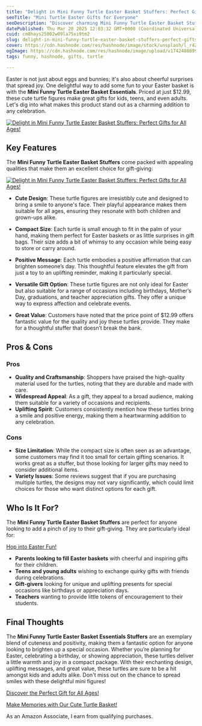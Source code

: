 ```yaml
---
title: "Delight in Mini Funny Turtle Easter Basket Stuffers: Perfect Gifts for All Ages!"
seoTitle: "Mini Turtle Easter Gifts for Everyone"
seoDescription: "Discover charming Mini Funny Turtle Easter Basket Stuffers, perfect for all ages. Add smiles with these delightful gifts. Ideal for Easter and more!"
datePublished: Thu Mar 20 2025 12:03:32 GMT+0000 (Coordinated Universal Time)
cuid: cm8hays25002w09la75xi9tm2
slug: delight-in-mini-funny-turtle-easter-basket-stuffers-perfect-gifts-for-all-ages
cover: https://cdn.hashnode.com/res/hashnode/image/stock/unsplash/l_r4Z_35kIs/upload/1c562882c89a3f7163295a99d52d7048.jpeg
ogImage: https://cdn.hashnode.com/res/hashnode/image/upload/v1742480899838/37803f66-8193-4a55-9b58-345c4285d043.jpeg
tags: funny, hashnode, gifts, turtle

---
```


<p>Easter is not just about eggs and bunnies; it's also about cheerful surprises that spread joy. One delightful way to add some fun to your Easter basket is with the <strong>Mini Funny Turtle Easter Basket Essentials</strong>. Priced at just $12.99, these cute turtle figures make great gifts for kids, teens, and even adults. Let's dig into what makes this product stand out as a charming addition to any celebration.</p><a href='https://www.amazon.com/dp/B0DF7HNHWL?tag=myreviews0fcb-20' target='_blank' rel='nofollow'>
<img src='https://m.media-amazon.com/images/I/71AjlsSdlxL._AC_SL1500_.jpg' alt='Delight in Mini Funny Turtle Easter Basket Stuffers: Perfect Gifts for All Ages!' style='display: block; margin: auto; max-width: 100%; height: auto;'>
</a>
<h2>Key Features</h2>
<p>The <strong>Mini Funny Turtle Easter Basket Stuffers</strong> come packed with appealing qualities that make them an excellent choice for gift-giving:</p><a href='https://www.amazon.com/dp/B0DF7HNHWL?tag=myreviews0fcb-20' target='_blank' rel='nofollow'>
<img src='https://m.media-amazon.com/images/I/71LT9y8m4NL._AC_SL1500_.jpg' alt='Delight in Mini Funny Turtle Easter Basket Stuffers: Perfect Gifts for All Ages!' style='display: block; margin: auto; max-width: 100%; height: auto;'>
</a>
<ul>
<li>
<p><strong>Cute Design</strong>: These turtle figures are irresistibly cute and designed to bring a smile to anyone's face. Their playful appearance makes them suitable for all ages, ensuring they resonate with both children and grown-ups alike.</p>
</li>
<li>
<p><strong>Compact Size</strong>: Each turtle is small enough to fit in the palm of your hand, making them perfect for Easter baskets or as little surprises in gift bags. Their size adds a bit of whimsy to any occasion while being easy to store or carry around.</p>
</li>
<li>
<p><strong>Positive Message</strong>: Each turtle embodies a positive affirmation that can brighten someone’s day. This thoughtful feature elevates the gift from just a toy to an uplifting reminder, making it particularly special.</p>
</li>
<li>
<p><strong>Versatile Gift Option</strong>: These turtle figures are not only ideal for Easter but also suitable for a range of occasions including birthdays, Mother’s Day, graduations, and teacher appreciation gifts. They offer a unique way to express affection and celebrate events.</p>
</li>
<li>
<p><strong>Great Value</strong>: Customers have noted that the price point of $12.99 offers fantastic value for the quality and joy these turtles provide. They make for a thoughtful stuffer that doesn’t break the bank.</p>
</li>
</ul>
<h2>Pros &amp; Cons</h2>
<h3>Pros</h3>
<ul>
<li><strong>Quality and Craftsmanship</strong>: Shoppers have praised the high-quality material used for the turtles, noting that they are durable and made with care.</li>
<li><strong>Widespread Appeal</strong>: As a gift, they appeal to a broad audience, making them suitable for a variety of occasions and recipients.</li>
<li><strong>Uplifting Spirit</strong>: Customers consistently mention how these turtles bring a smile and positive energy, making them a heartwarming addition to any celebration.</li>
</ul>
<h3>Cons</h3>
<ul>
<li><strong>Size Limitation</strong>: While the compact size is often seen as an advantage, some customers may find it too small for certain gifting scenarios. It works great as a stuffer, but those looking for larger gifts may need to consider additional items.</li>
<li><strong>Variety Issues</strong>: Some reviews suggest that if you are purchasing multiple turtles, the designs may not vary significantly, which could limit choices for those who want distinct options for each gift.</li>
</ul>
<h2>Who Is It For?</h2>
<p>The <strong>Mini Funny Turtle Easter Basket Stuffers</strong> are perfect for anyone looking to add a pinch of joy to their gift-giving. They are particularly ideal for:</p><p><a href='https://www.amazon.com/dp/B0DF7HNHWL?tag=myreviews0fcb-20' target='_blank' rel='nofollow'>Hop into Easter Fun!</a></p>
<ul>
<li><strong>Parents looking to fill Easter baskets</strong> with cheerful and inspiring gifts for their children.</li>
<li><strong>Teens and young adults</strong> wishing to exchange quirky gifts with friends during celebrations.</li>
<li><strong>Gift-givers</strong> looking for unique and uplifting presents for special occasions like birthdays or appreciation days.</li>
<li><strong>Teachers</strong> wanting to provide little tokens of encouragement to their students.</li>
</ul>
<h2>Final Thoughts</h2>
<p>The <strong>Mini Funny Turtle Easter Basket Essentials Stuffers</strong> are an exemplary blend of cuteness and positivity, making them a fantastic option for anyone looking to brighten up a special occasion. Whether you’re planning for Easter, celebrating a birthday, or showing appreciation, these turtles deliver a little warmth and joy in a compact package. With their enchanting design, uplifting messages, and great value, these turtles are sure to be a hit amongst kids and adults alike. Don't miss out on the chance to spread smiles with these delightful mini figures!</p><p><a href='https://www.amazon.com/dp/B0DF7HNHWL?tag=myreviews0fcb-20' target='_blank' rel='nofollow'>Discover the Perfect Gift for All Ages!</a></p><p><a href='https://www.amazon.com/dp/B0DF7HNHWL?tag=myreviews0fcb-20' target='_blank' rel='nofollow'>Make Memories with Our Cute Turtle Basket!</a></p><p>As an Amazon Associate, I earn from qualifying purchases.</p>
